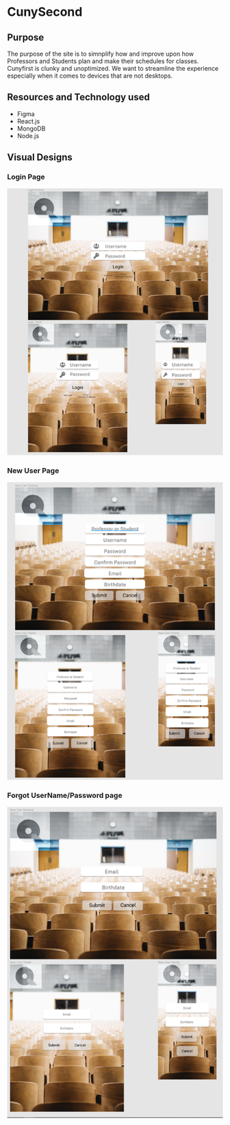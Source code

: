 # CunySecond

## Purpose
The purpose of the site is to simnplify how and improve upon how Professors 
and Students plan and make their schedules for classes. Cunyfirst is clunky and
unoptimized. We want to streamline the experience especially when it comes to devices
that are not desktops.

## Resources and Technology used
- Figma
- React.js
- MongoDB
- Node.js

## Visual Designs

### Login Page
![alt text](VisualDesigns/Login.png)

### New User Page
![alt text](VisualDesigns/NewUser.png)

### Forgot UserName/Password page
![alt text](VisualDesigns/UserForgot.png)